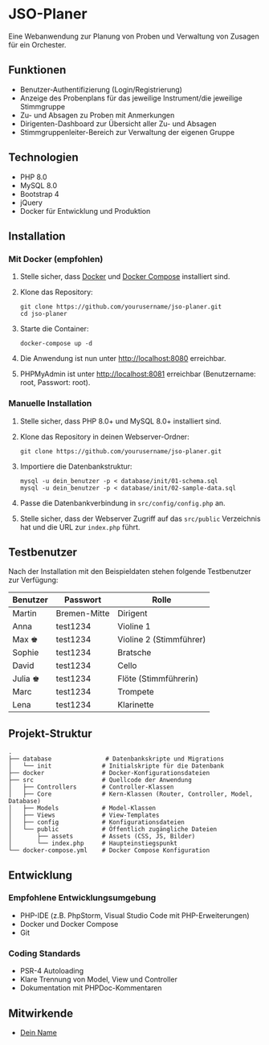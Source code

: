 # JSO-Planer

Eine Webanwendung zur Planung von Proben und Verwaltung von Zusagen für ein Orchester.

## Funktionen

- Benutzer-Authentifizierung (Login/Registrierung)
- Anzeige des Probenplans für das jeweilige Instrument/die jeweilige Stimmgruppe
- Zu- und Absagen zu Proben mit Anmerkungen
- Dirigenten-Dashboard zur Übersicht aller Zu- und Absagen
- Stimmgruppenleiter-Bereich zur Verwaltung der eigenen Gruppe

## Technologien

- PHP 8.0
- MySQL 8.0
- Bootstrap 4
- jQuery
- Docker für Entwicklung und Produktion

## Installation

### Mit Docker (empfohlen)

1. Stelle sicher, dass [Docker](https://www.docker.com/get-started) und [Docker Compose](https://docs.docker.com/compose/install/) installiert sind.

2. Klone das Repository:
   ```
   git clone https://github.com/yourusername/jso-planer.git
   cd jso-planer
   ```

3. Starte die Container:
   ```
   docker-compose up -d
   ```

4. Die Anwendung ist nun unter [http://localhost:8080](http://localhost:8080) erreichbar.
   
5. PHPMyAdmin ist unter [http://localhost:8081](http://localhost:8081) erreichbar (Benutzername: root, Passwort: root).

### Manuelle Installation

1. Stelle sicher, dass PHP 8.0+ und MySQL 8.0+ installiert sind.

2. Klone das Repository in deinen Webserver-Ordner:
   ```
   git clone https://github.com/yourusername/jso-planer.git
   ```

3. Importiere die Datenbankstruktur:
   ```
   mysql -u dein_benutzer -p < database/init/01-schema.sql
   mysql -u dein_benutzer -p < database/init/02-sample-data.sql
   ```

4. Passe die Datenbankverbindung in `src/config/config.php` an.

5. Stelle sicher, dass der Webserver Zugriff auf das `src/public` Verzeichnis hat und die URL zur `index.php` führt.

## Testbenutzer

Nach der Installation mit den Beispieldaten stehen folgende Testbenutzer zur Verfügung:

| Benutzer | Passwort     | Rolle                      |
|----------|--------------|----------------------------|
| Martin   | Bremen-Mitte | Dirigent                   |
| Anna     | test1234     | Violine 1                  |
| Max ♚    | test1234     | Violine 2 (Stimmführer)    |
| Sophie   | test1234     | Bratsche                   |
| David    | test1234     | Cello                      |
| Julia ♚  | test1234     | Flöte (Stimmführerin)      |
| Marc     | test1234     | Trompete                   |
| Lena     | test1234     | Klarinette                 |

## Projekt-Struktur

```
.
├── database               # Datenbankskripte und Migrations
│   └── init              # Initialskripte für die Datenbank
├── docker                # Docker-Konfigurationsdateien
├── src                   # Quellcode der Anwendung
│   ├── Controllers       # Controller-Klassen
│   ├── Core              # Kern-Klassen (Router, Controller, Model, Database)
│   ├── Models            # Model-Klassen
│   ├── Views             # View-Templates
│   ├── config            # Konfigurationsdateien
│   └── public            # Öffentlich zugängliche Dateien
│       ├── assets        # Assets (CSS, JS, Bilder)
│       └── index.php     # Haupteinstiegspunkt
└── docker-compose.yml    # Docker Compose Konfiguration
```

## Entwicklung

### Empfohlene Entwicklungsumgebung

- PHP-IDE (z.B. PhpStorm, Visual Studio Code mit PHP-Erweiterungen)
- Docker und Docker Compose
- Git

### Coding Standards

- PSR-4 Autoloading
- Klare Trennung von Model, View und Controller
- Dokumentation mit PHPDoc-Kommentaren

## Mitwirkende

- [Dein Name](https://github.com/yourusername)
